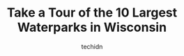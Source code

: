 ---
layout: ampstory
image: https://i0.wp.com/paketmu.com/wp-content/uploads/2023/06/lost-world-water-park-0-in-wisconsin-1686367944.jpeg?resize=640,853
author: techidn
featured: false
description: Explore the diverse Waterpark scene in Wisconsin, home to an incredible selection of 10 establishments catering to every taste. Whether youre in search of iconic favorites or undiscovered t
title: Take a Tour of the 10 Largest Waterparks in Wisconsin
cover:
   title: Take a Tour of the 10 Largest Waterparks in Wisconsin
   subtitle: RICKPATE
   background: https://paketmu.com/wp-content/uploads/2023/06/lost-world-water-park-0-in-wisconsin-1686367944.jpeg

pages: 
 - layout: thirds
   top: <h1>#1 Chula Vista Resort, Trademark Collection by Wyndham</h1>
   bottom: "<p>Avoid this resort (specifically Condo 2321), our stay was full of bed bugs, a filthy room, and a staff that was unwilling to help until things got bad.Our stay at Chula V</p>"
   background: https://paketmu.com/wp-content/uploads/2023/06/lost-world-water-park-1-in-wisconsin-1686367945.jpeg
   backgroundblur: true
 - layout: thirds
   top: <h1>#2 Great Wolf Lodge | Wisconsin Dells</h1>
   bottom: "<p>Located right off 94. We went in winter, so unfortunately the outdoors section of the water park is closed. Separate Magic Quest game building is pretty big and involved </p>"
   background: https://paketmu.com/wp-content/uploads/2023/06/lost-world-water-park-2-in-wisconsin-1686367946.jpeg
   cta:
      link: https://paketmu.com/take-a-tour-of-the-10-largest-waterparks-in-wisconsin/
      text: Take a Tour of the 10 Largest Waterparks in Wisconsin
 - layout: thirds
   top: <h1>#3 Noahs Ark Waterpark</h1>
   bottom: "<p>Noahs Ark was right off the main strip, easy to access parking lot. Good variety of food,  however this place is HUGE! We were only able to get to half the park because </p>"
   background: https://paketmu.com/wp-content/uploads/2023/06/lost-world-water-park-3-in-wisconsin-1686367946.jpeg
   cta:
      link: https://paketmu.com/take-a-tour-of-the-10-largest-waterparks-in-wisconsin/
      text: Take a Tour of the 10 Largest Waterparks in Wisconsin
 - layout: thirds
   top: <h1>#4 Mt. Olympus Water & Theme Park Resort</h1>
   bottom: "<p>1701 Wisconsin Dells Pkwy A, Wisconsin Dells, WI 53965, United States</p>"
   background: https://images.unsplash.com/photo-1599422314077-f4dfdaa4cd09?ixlib=rb-4.0.3&ixid=MnwxMjA3fDB8MHxwaG90by1wYWdlfHx8fGVufDB8fHx8&auto=format&fit=crop&w=640&h=853&q=80
   cta:
      link: https://paketmu.com/take-a-tour-of-the-10-largest-waterparks-in-wisconsin/
      text: Take a Tour of the 10 Largest Waterparks in Wisconsin
 - layout: thirds
   top: <h1>#5 Mt. Olympus Parks, Indoor Water Park</h1>
   bottom: "<p>1881 Wisconsin Dells Pkwy F, Wisconsin Dells, WI 53965, United States</p>"
   background: https://images.unsplash.com/photo-1614648718611-0635f29016cb?ixlib=rb-4.0.3&ixid=MnwxMjA3fDB8MHxwaG90by1wYWdlfHx8fGVufDB8fHx8&auto=format&fit=crop&w=640&h=853&q=80
   cta:
      link: https://paketmu.com/take-a-tour-of-the-10-largest-waterparks-in-wisconsin/
      text: Take a Tour of the 10 Largest Waterparks in Wisconsin
 - layout: thirds
   top: <h1>#6 Springs Water Park</h1>
   bottom: "<p>2810 Golf Rd, Pewaukee, WI 53072, United States</p>"
   background: https://images.unsplash.com/photo-1527067829737-402993088e6b?ixlib=rb-4.0.3&ixid=MnwxMjA3fDB8MHxwaG90by1wYWdlfHx8fGVufDB8fHx8&auto=format&fit=crop&w=640&h=853&q=80
   cta:
      link: https://paketmu.com/take-a-tour-of-the-10-largest-waterparks-in-wisconsin/
      text: Take a Tour of the 10 Largest Waterparks in Wisconsin
 - layout: thirds
   top: <h1>#7 Wild Waterdome Water Park</h1>
   bottom: "<p>511 E Adams St, Wisconsin Dells, WI 53965, United States</p>"
   background: https://images.unsplash.com/photo-1534312527009-56c7016453e6?ixlib=rb-4.0.3&ixid=MnwxMjA3fDB8MHxwaG90by1wYWdlfHx8fGVufDB8fHx8&auto=format&fit=crop&w=640&h=853&q=80
   cta:
      link: https://paketmu.com/take-a-tour-of-the-10-largest-waterparks-in-wisconsin/
      text: Take a Tour of the 10 Largest Waterparks in Wisconsin
 - layout: thirds
   middle: Continue reading...
   background: https://images.unsplash.com/photo-1632260260864-caf7fde5ec36?ixlib=rb-4.0.3&ixid=MnwxMjA3fDB8MHxwaG90by1wYWdlfHx8fGVufDB8fHx8&auto=format&fit=crop&w=640&h=853&q=80
   cta:
      link: https://paketmu.com/take-a-tour-of-the-10-largest-waterparks-in-wisconsin/
      text: Take a Tour of the 10 Largest Waterparks in Wisconsin
      
---